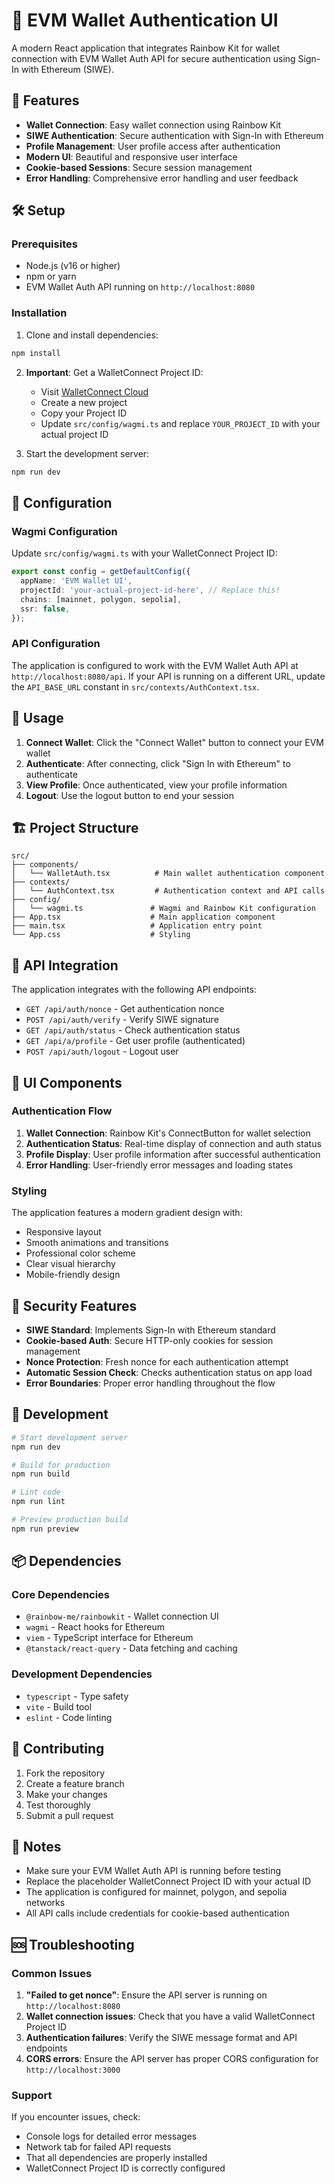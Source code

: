 # 🔗 EVM Wallet Authentication UI

A modern React application that integrates Rainbow Kit for wallet connection with EVM Wallet Auth API for secure authentication using Sign-In with Ethereum (SIWE).

## 🚀 Features

- **Wallet Connection**: Easy wallet connection using Rainbow Kit
- **SIWE Authentication**: Secure authentication with Sign-In with Ethereum
- **Profile Management**: User profile access after authentication
- **Modern UI**: Beautiful and responsive user interface
- **Cookie-based Sessions**: Secure session management
- **Error Handling**: Comprehensive error handling and user feedback

## 🛠️ Setup

### Prerequisites

- Node.js (v16 or higher)
- npm or yarn
- EVM Wallet Auth API running on `http://localhost:8080`

### Installation

1. Clone and install dependencies:
```bash
npm install
```

2. **Important**: Get a WalletConnect Project ID:
   - Visit [WalletConnect Cloud](https://cloud.walletconnect.com/)
   - Create a new project
   - Copy your Project ID
   - Update `src/config/wagmi.ts` and replace `YOUR_PROJECT_ID` with your actual project ID

3. Start the development server:
```bash
npm run dev
```

## 🔧 Configuration

### Wagmi Configuration

Update `src/config/wagmi.ts` with your WalletConnect Project ID:

```typescript
export const config = getDefaultConfig({
  appName: 'EVM Wallet UI',
  projectId: 'your-actual-project-id-here', // Replace this!
  chains: [mainnet, polygon, sepolia],
  ssr: false,
});
```

### API Configuration

The application is configured to work with the EVM Wallet Auth API at `http://localhost:8080/api`. If your API is running on a different URL, update the `API_BASE_URL` constant in `src/contexts/AuthContext.tsx`.

## 🎯 Usage

1. **Connect Wallet**: Click the "Connect Wallet" button to connect your EVM wallet
2. **Authenticate**: After connecting, click "Sign In with Ethereum" to authenticate
3. **View Profile**: Once authenticated, view your profile information
4. **Logout**: Use the logout button to end your session

## 🏗️ Project Structure

```
src/
├── components/
│   └── WalletAuth.tsx          # Main wallet authentication component
├── contexts/
│   └── AuthContext.tsx         # Authentication context and API calls
├── config/
│   └── wagmi.ts               # Wagmi and Rainbow Kit configuration
├── App.tsx                    # Main application component
├── main.tsx                   # Application entry point
└── App.css                    # Styling
```

## 🔌 API Integration

The application integrates with the following API endpoints:

- `GET /api/auth/nonce` - Get authentication nonce
- `POST /api/auth/verify` - Verify SIWE signature
- `GET /api/auth/status` - Check authentication status
- `GET /api/a/profile` - Get user profile (authenticated)
- `POST /api/auth/logout` - Logout user

## 🎨 UI Components

### Authentication Flow

1. **Wallet Connection**: Rainbow Kit's ConnectButton for wallet selection
2. **Authentication Status**: Real-time display of connection and auth status
3. **Profile Display**: User profile information after successful authentication
4. **Error Handling**: User-friendly error messages and loading states

### Styling

The application features a modern gradient design with:
- Responsive layout
- Smooth animations and transitions
- Professional color scheme
- Clear visual hierarchy
- Mobile-friendly design

## 🔐 Security Features

- **SIWE Standard**: Implements Sign-In with Ethereum standard
- **Cookie-based Auth**: Secure HTTP-only cookies for session management
- **Nonce Protection**: Fresh nonce for each authentication attempt
- **Automatic Session Check**: Checks authentication status on app load
- **Error Boundaries**: Proper error handling throughout the flow

## 🧪 Development

```bash
# Start development server
npm run dev

# Build for production
npm run build

# Lint code
npm run lint

# Preview production build
npm run preview
```

## 📦 Dependencies

### Core Dependencies
- `@rainbow-me/rainbowkit` - Wallet connection UI
- `wagmi` - React hooks for Ethereum
- `viem` - TypeScript interface for Ethereum
- `@tanstack/react-query` - Data fetching and caching

### Development Dependencies
- `typescript` - Type safety
- `vite` - Build tool
- `eslint` - Code linting

## 🤝 Contributing

1. Fork the repository
2. Create a feature branch
3. Make your changes
4. Test thoroughly
5. Submit a pull request

## 📝 Notes

- Make sure your EVM Wallet Auth API is running before testing
- Replace the placeholder WalletConnect Project ID with your actual ID
- The application is configured for mainnet, polygon, and sepolia networks
- All API calls include credentials for cookie-based authentication

## 🆘 Troubleshooting

### Common Issues

1. **"Failed to get nonce"**: Ensure the API server is running on `http://localhost:8080`
2. **Wallet connection issues**: Check that you have a valid WalletConnect Project ID
3. **Authentication failures**: Verify the SIWE message format and API endpoints
4. **CORS errors**: Ensure the API server has proper CORS configuration for `http://localhost:3000`

### Support

If you encounter issues, check:
- Console logs for detailed error messages
- Network tab for failed API requests
- That all dependencies are properly installed
- WalletConnect Project ID is correctly configured

